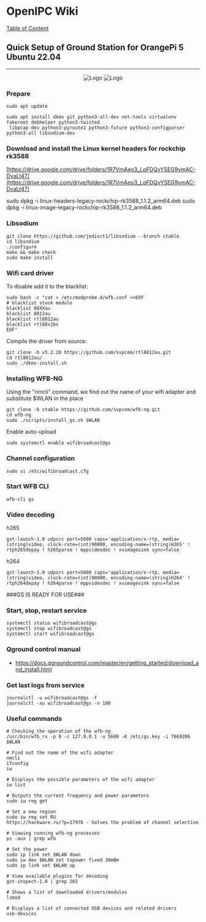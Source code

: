 # OpenIPC Wiki

[Table of Content](../README.md)

## Quick Setup of Ground Station for OrangePi 5 Ubuntu 22.04

---

<p align="center">
  <img src="https://github.com/OpenIPC/wiki/blob/master/images/pi5-plus.png?raw=true" alt="Logo"/>
  <img src="https://github.com/OpenIPC/wiki/blob/master/images/pi-5.png?raw=true" alt="Logo"/>
</p>

### Prepare

```
sudo apt update
```

```
sudo apt install dkms git python3-all-dev net-tools virtualenv fakeroot debhelper python3-twisted
 libpcap-dev python3-pyroute2 python3-future python3-configparser python3-all libsodium-dev
```

### Download and install the Linux kernel headers for rockchip rk3588

[https://drive.google.com/drive/folders/1R7VmAeo3_LpFDQvYSEG9ymAC-DvaLt47](https://drive.google.com/drive/folders/1R7VmAeo3_LpFDQvYSEG9ymAC-DvaLt47)

sudo dpkg -i linux-headers-legacy-rockchip-rk3588_1.1.2_arm64.deb
sudo dpkg -i linux-image-legacy-rockchip-rk3588_1.1.2_arm64.deb

### Libsodium

```
git clone https://github.com/jedisct1/libsodium --branch stable
cd libsodium
./configure
make && make check
sudo make install
```

### Wifi card driver

To disable add it to the blacklist:

```
sudo bash -c "cat > /etc/modprobe.d/wfb.conf <<EOF
# blacklist stock module
blacklist 88XXau
blacklist 8812au
blacklist rtl8812au
blacklist rtl88x2bs
EOF"
```

Compile the driver from source:

```
git clone -b v5.2.20 https://github.com/svpcom/rtl8812au.git
cd rtl8812au/
sudo ./dkms-install.sh
```

### Installing WFB-NG

Using the "nmcli" command, we find out the name of your wifi adapter and substitute $WLAN in the place

```
git clone -b stable https://github.com/svpcom/wfb-ng.git
cd wfb-ng
sudo ./scripts/install_gs.sh $WLAN
```

Enable auto-upload

```
sudo systemctl enable wifibroadcast@gs
```

### Channel configuration

```
sudo vi /etc/wifibroadcast.cfg
```

### Start WFB CLI

```
wfb-cli gs
```

### Video decoding

h265

```
gst-launch-1.0 udpsrc port=5600 caps='application/x-rtp, media=(string)video, clock-rate=(int)90000, encoding-name=(string)H265' ! rtph265depay ! h265parse ! mppvideodec ! xvimagesink sync=false
```

h264

```
gst-launch-1.0 udpsrc port=5600 caps='application/x-rtp, media=(string)video, clock-rate=(int)90000, encoding-name=(string)H264' ! rtph264depay ! h264parse ! mppvideodec ! xvimagesink sync=false
```

###GS IS READY FOR USE###

### Start, stop, restart service

```
systemctl status wifibroadcast@gs
systemctl stop wifibroadcast@gs
systemctl start wifibroadcast@gs
```

### Qground control manual

- https://docs.qgroundcontrol.com/master/en/getting_started/download_and_install.html

### Get last logs from service

```
journalctl -u wifibroadcast@gs -f
journalctl -xu wifibroadcast@gs -n 100
```

### Useful commands

```
# Checking the operation of the wfb-ng
/usr/bin/wfb_rx -p 0 -c 127.0.0.1 -u 5600 -K /etc/gs.key -i 7669206 $WLAN

# Find out the name of the wifi adapter
nmcli
ifconfig
iw

# Displays the possible parameters of the wifi adapter
iw list

# Outputs the current frequency and power parameters
sudo iw reg get

# Set a new region
sudo iw reg set RU
https://hackware.ru/?p=17978 - Solves the problem of channel selection

# Viewing running wfb-ng processes
ps -aux | grep wfb

# Set the power
sudo ip link set $WLAN down
sudo iw dev $WLAN set txpower fixed 30mBm
sudo ip link set $WLAN up

# View available plugins for decoding
gst-inspect-1.0 | grep 265

# Shows a list of downloaded drivers/modules
lsmod

# Displays a list of connected USB devices and related drivers
usb-devices
```
